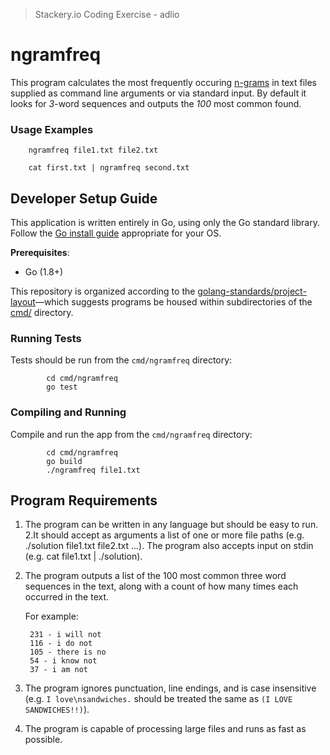 > Stackery.io Coding Exercise - adlio
# ngramfreq

This program calculates the most frequently occuring [n-grams](https://en.wikipedia.org/wiki/N-gram) in text files supplied as command line arguments or via standard input. By default it looks for *3*-word sequences and outputs the *100* most common found.

### Usage Examples

		ngramfreq file1.txt file2.txt
		
		cat first.txt | ngramfreq second.txt

## Developer Setup Guide

This application is written entirely in Go, using only the Go standard library. Follow the [Go install guide](https://golang.org/doc/install#install) appropriate for your OS.

**Prerequisites**:

* Go (1.8+)

This repository is organized according to the [golang-standards/project-layout](https://github.com/golang-standards/project-layout)—which suggests programs be housed within subdirectories of the [cmd/](./cmd/) directory.

### Running Tests

Tests should be run from the `cmd/ngramfreq` directory:

			cd cmd/ngramfreq
			go test

### Compiling and Running

Compile and run the app from the `cmd/ngramfreq` directory:

			cd cmd/ngramfreq
			go build
			./ngramfreq file1.txt


## Program Requirements

1. The program can be written in any language but should be easy to run.
2.It should accept as arguments a list of one or more file paths (e.g. ./solution file1.txt file2.txt ...). The program also accepts input on stdin (e.g. cat file1.txt | ./solution).
3. The program outputs a list of the 100 most common three word sequences in the text, along with a count of how many times each occurred in the text.

	For example:
	
		231 - i will not
		116 - i do not
		105 - there is no
		54 - i know not
		37 - i am not

4. The program ignores punctuation, line endings, and is case insensitive (e.g. `I love\nsandwiches.` should be treated the same as `(I LOVE SANDWICHES!!)`).
5. The program is capable of processing large files and runs as fast as possible.
